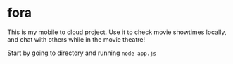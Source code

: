 # fora

This is my mobile to cloud project. Use it to check movie showtimes locally, and chat with others while in the movie theatre!

Start by going to directory and running `node app.js`

